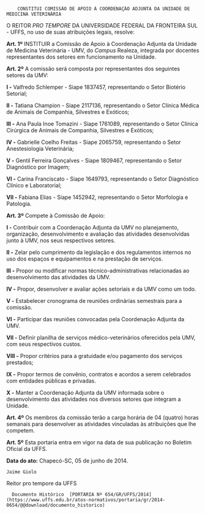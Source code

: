         CONSTITUI COMISSÃO DE APOIO À COORDENAÇÃO ADJUNTA DA UNIDADE DE MEDICINA VETERINÁRIA  

O REITOR *PRO TEMPORE* DA UNIVERSIDADE FEDERAL DA FRONTEIRA SUL - UFFS, no uso de suas atribuições legais, resolve:

 **Art. 1º** INSTITUIR a Comissão de Apoio à Coordenação Adjunta da Unidade de Medicina Veterinária - UMV, do *Campus* Realeza, integrada por docentes representantes dos setores em funcionamento na Unidade.

 **Art. 2º** A comissão será composta por representantes dos seguintes setores da UMV:

 **I -** Valfredo Schlemper - Siape 1837457, representando o Setor Biotério Setorial;

 **II -** Tatiana Champion - Siape 2117136, representando o Setor Clínica Médica de Animais de Companhia, Silvestres e Exóticos;

 **III -** Ana Paula Inoe Tomazini - Siape 1761089, representando o Setor Clínica Cirúrgica de Animais de Companhia, Silvestres e Exóticos;

 **IV -** Gabrielle Coelho Freitas - Siape 2065759, representando o Setor Anestesiologia Veterinária;

 **V -** Gentil Ferreira Gonçalves - Siape 1809467, representando o Setor Diagnóstico por Imagem;

 **VI -** Carina Franciscato - Siape 1649793, representando o Setor Diagnóstico Clínico e Laboratorial;

 **VII -** Fabiana Elias - Siape 1452942, representando o Setor Morfologia e Patologia.

 **Art. 3º** Compete à Comissão de Apoio:

 **I -** Contribuir com a Coordenação Adjunta da UMV no planejamento, organização, desenvolvimento e avaliação das atividades desenvolvidas junto à UMV, nos seus respectivos setores.

 **II -** Zelar pelo cumprimento da legislação e dos regulamentos internos no uso dos espaços e equipamentos e na prestação de serviços.

 **III -** Propor ou modificar normas técnico-administrativas relacionadas ao desenvolvimento das atividades da UMV.

 **IV -** Propor, desenvolver e avaliar ações setoriais e da UMV como um todo.

 **V -** Estabelecer cronograma de reuniões ordinárias semestrais para a comissão.

 **VI -** Participar das reuniões convocadas pela Coordenação Adjunta da UMV.

 **VII -** Definir planilha de serviços médico-veterinários oferecidos pela UMV, com seus respectivos custos.

 **VIII -** Propor critérios para a gratuidade e/ou pagamento dos serviços prestados;

 **IX -** Propor termos de convênio, contratos e acordos a serem celebrados com entidades públicas e privadas.

 **X -** Manter a Coordenação Adjunta da UMV informada sobre o desenvolvimento das atividades nos diversos setores que integram a Unidade.

 **Art. 4º** Os membros da comissão terão a carga horária de 04 (quatro) horas semanais para desenvolver as atividades vinculadas às atribuições que lhe competem.

 **Art. 5º** Esta portaria entra em vigor na data de sua publicação no Boletim Oficial da UFFS.

  

   **Data do ato:** Chapecó-SC, 05 de junho de 2014.   
 

    Jaime Giolo   
 Reitor pro tempore da UFFS 

      Documento Histórico  [PORTARIA Nº 654/GR/UFFS/2014](https://www.uffs.edu.br/atos-normativos/portaria/gr/2014-0654/@@download/documento_historico)     
      